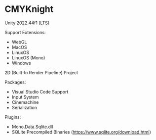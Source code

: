 # CMYKnight
 
Unity 2022.44f1 (LTS)

Support Extensions:
- WebGL
- MacOS 
- LinuxOS
- LinuxOS (Mono)
- Windows 

2D (Built-In Render Pipeline) Project 

Packages: 
- Visual Studio Code Support 
- Input System
- Cinemachine 
- Serialization 

Plugins:
- Mono.Data.Sqlite.dll 
- SQLite Precompiled Binaries (https://www.sqlite.org/download.html)
